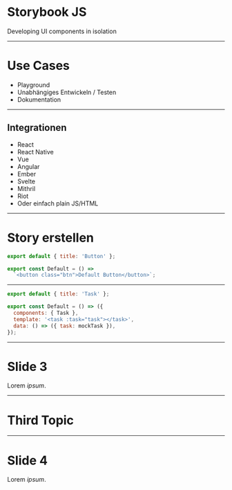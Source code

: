 # Storybook JS
Developing UI components in isolation

<!-- .slide: class="master01" -->

---

# Use Cases
- Playground 
- Unabhängiges Entwickeln / Testen
- Dokumentation

<!-- .slide: class="master02" -->

----

## Integrationen

- React
- React Native
- Vue
- Angular
- Ember
- Svelte
- Mithril
- Riot
- Oder einfach plain JS/HTML

<!-- .slide: class="master02" -->

---

# Story erstellen
<!-- .slide: class="master03" -->
```js
export default { title: 'Button' };

export const Default = () => 
  `<button class="btn">Default Button</button>`;
```

----

```js
export default { title: 'Task' };

export const Default = () => ({
  components: { Task },
  template: '<task :task="task"></task>',
  data: () => ({ task: mockTask }),
});
```

<!-- .slide: class="master03" -->

---

# Slide 3

Lorem _ipsum_.

<!-- .slide: class="master04" -->

---

# Third Topic

<!-- .slide: class="master04 intro" -->

---

# Slide 4

Lorem _ipsum_.

<!-- .slide: class="master04" -->

